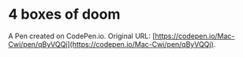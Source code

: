 # 4 boxes of doom

A Pen created on CodePen.io. Original URL: [https://codepen.io/Mac-Cwi/pen/qByVQQj](https://codepen.io/Mac-Cwi/pen/qByVQQj).

